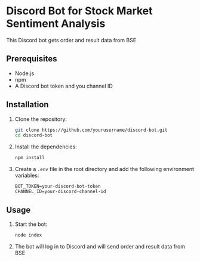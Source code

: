 # Discord Bot for Stock Market Sentiment Analysis

This Discord bot gets order and result data from BSE


## Prerequisites

- Node.js
- npm
- A Discord bot token and you channel ID

## Installation

1. Clone the repository:
    ```sh
    git clone https://github.com/yourusername/discord-bot.git
    cd discord-bot
    ```

2. Install the dependencies:
    ```sh
    npm install
    ```

3. Create a `.env` file in the root directory and add the following environment variables:
    ```env
    BOT_TOKEN=your-discord-bot-token
    CHANNEL_ID=your-discord-channel-id
    ```

## Usage

1. Start the bot:
    ```sh
    node index
    ```

2. The bot will log in to Discord and will send order and result data from BSE
